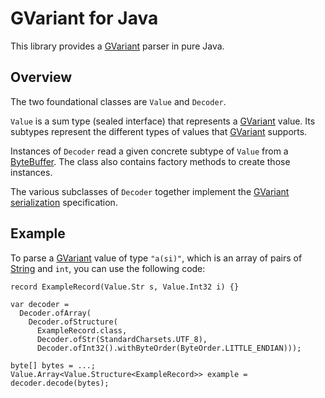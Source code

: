 # GVariant for Java

This library provides a [GVariant][] parser in pure Java.


## Overview

The two foundational classes are `Value` and `Decoder`.

`Value` is a sum type (sealed interface) that represents a
[GVariant][] value.  Its subtypes represent the different types of
values that [GVariant][] supports.

Instances of `Decoder` read a given concrete subtype of `Value` from a
[ByteBuffer][].  The class also contains factory methods to create
those instances.

The various subclasses of `Decoder` together implement the [GVariant
serialization][] specification.


## Example

To parse a [GVariant][] value of type `"a(si)"`, which is an array of
pairs of [String][] and `int`, you can use the following code:

    record ExampleRecord(Value.Str s, Value.Int32 i) {}
    
    var decoder =
      Decoder.ofArray(
        Decoder.ofStructure(
          ExampleRecord.class,
          Decoder.ofStr(StandardCharsets.UTF_8),
          Decoder.ofInt32().withByteOrder(ByteOrder.LITTLE_ENDIAN)));
    
    byte[] bytes = ...;
    Value.Array<Value.Structure<ExampleRecord>> example = decoder.decode(bytes);


[ByteBuffer]: https://docs.oracle.com/en/java/javase/17/docs/api/java.base/java/nio/ByteBuffer.html
[GVariant]: https://docs.gtk.org/glib/struct.Variant.html
[GVariant serialization]: https://people.gnome.org/~desrt/gvariant-serialisation.pdf
[String]: https://docs.oracle.com/en/java/javase/17/docs/api/java.base/java/lang/String.html
